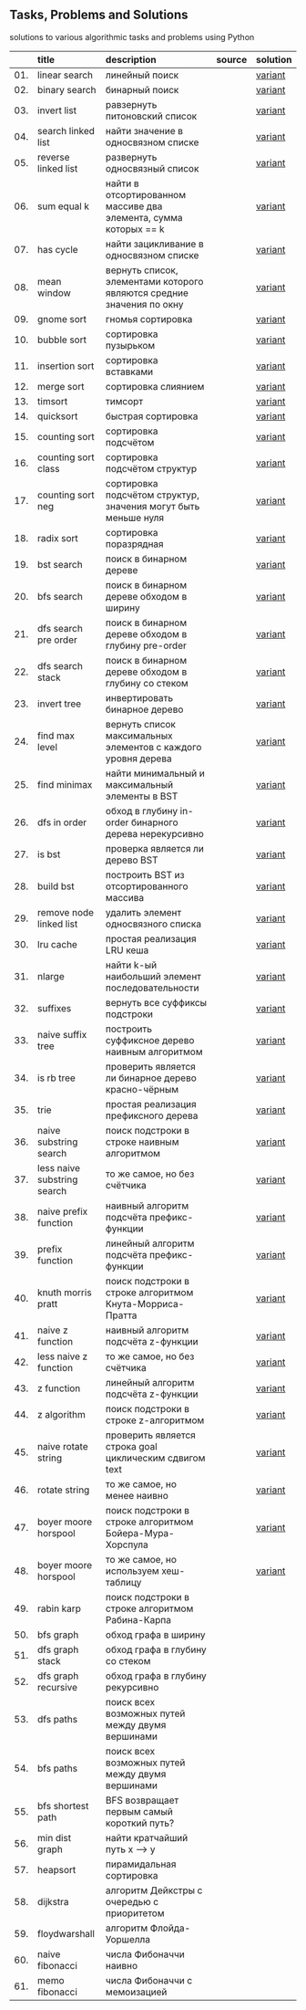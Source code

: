 ## Tasks, Problems and Solutions
solutions to various algorithmic tasks and problems using Python

|    | title | description | source | solution |
| :- | :---- | :---------- | :----- | :------- |
| 01. | linear search | линейный поиск |  | [variant](https://github.com/evgenydarkhanov/algorithms-and-data-structures/blob/68fb1f0739ab9534dadfe3fc378f883b94428930/tasks/01_linear_search.py) |
| 02. | binary search | бинарный поиск |  | [variant](https://github.com/evgenydarkhanov/algorithms-and-data-structures/blob/68fb1f0739ab9534dadfe3fc378f883b94428930/tasks/02_binary_search.py) |
| 03. | invert list | равзернуть питоновский список |  | [variant](https://github.com/evgenydarkhanov/algorithms-and-data-structures/blob/58a1d60b62984656bf7cb80dd811774c49433210/tasks/03_invert_list.py) |
| 04. | search linked list | найти значение в односвязном списке |  | [variant](https://github.com/evgenydarkhanov/algorithms-and-data-structures/blob/58a1d60b62984656bf7cb80dd811774c49433210/tasks/04_search_linked_list.py) |
| 05. | reverse linked list | развернуть односвязный список |  | [variant](https://github.com/evgenydarkhanov/algorithms-and-data-structures/blob/58a1d60b62984656bf7cb80dd811774c49433210/tasks/05_reverse_linked_list.py) |
| 06. | sum equal k | найти в отсортированном массиве два элемента, сумма которых == k |  | [variant](https://github.com/evgenydarkhanov/algorithms-and-data-structures/blob/58a1d60b62984656bf7cb80dd811774c49433210/tasks/06_sum_equal_k.py) |
| 07. | has cycle | найти зацикливание в односвязном списке |  | [variant](https://github.com/evgenydarkhanov/algorithms-and-data-structures/blob/58a1d60b62984656bf7cb80dd811774c49433210/tasks/07_has_cycle.py) |
| 08. | mean window | вернуть список, элементами которого являются средние значения по окну |  | [variant](https://github.com/evgenydarkhanov/algorithms-and-data-structures/blob/58a1d60b62984656bf7cb80dd811774c49433210/tasks/08_mean_window.py) |
| 09. | gnome sort | гномья сортировка |  | [variant](https://github.com/evgenydarkhanov/algorithms-and-data-structures/blob/34599051b82f043f187c93ae43c6d5bf2545d6ea/tasks/09_gnome_sort.py) |
| 10. | bubble sort | сортировка пузырьком |  | [variant](https://github.com/evgenydarkhanov/algorithms-and-data-structures/blob/34599051b82f043f187c93ae43c6d5bf2545d6ea/tasks/10_bubble_sort.py) |
| 11. | insertion sort | сортировка вставками |  | [variant](https://github.com/evgenydarkhanov/algorithms-and-data-structures/blob/34599051b82f043f187c93ae43c6d5bf2545d6ea/tasks/11_insertion_sort.py) |
| 12. | merge sort | сортировка слиянием |  | [variant](https://github.com/evgenydarkhanov/algorithms-and-data-structures/blob/34599051b82f043f187c93ae43c6d5bf2545d6ea/tasks/12_merge_sort.py) |
| 13. | timsort | тимсорт |  | [variant](https://github.com/evgenydarkhanov/algorithms-and-data-structures/blob/7767a40d33e33dbccae5d73b5768e9997230005d/tasks/13_timsort.py) |
| 14. | quicksort | быстрая сортировка |  | [variant](https://github.com/evgenydarkhanov/algorithms-and-data-structures/blob/7767a40d33e33dbccae5d73b5768e9997230005d/tasks/14_quicksort.py) |
| 15. | counting sort | сортировка подсчётом |  | [variant](https://github.com/evgenydarkhanov/algorithms-and-data-structures/blob/982ad1e360af060d4ea88b27e04d179de7d5adeb/tasks/15_counting_sort.py) |
| 16. | counting sort class | сортировка подсчётом структур |  | [variant](https://github.com/evgenydarkhanov/algorithms-and-data-structures/blob/982ad1e360af060d4ea88b27e04d179de7d5adeb/tasks/16_counting_sort_class.py) |
| 17. | counting sort neg | сортировка подсчётом структур, значения могут быть меньше нуля |  | [variant](https://github.com/evgenydarkhanov/algorithms-and-data-structures/blob/982ad1e360af060d4ea88b27e04d179de7d5adeb/tasks/17_counting_sort_neg.py) |
| 18. | radix sort | сортировка поразрядная |  | [variant](https://github.com/evgenydarkhanov/algorithms-and-data-structures/blob/982ad1e360af060d4ea88b27e04d179de7d5adeb/tasks/18_radix_sort.py) |
| 19. | bst search | поиск в бинарном дереве |  | [variant](https://github.com/evgenydarkhanov/algorithms-and-data-structures/blob/8c5a70fce272f6eafb1e0354aeb09f74f4907f95/tasks/19_bst_search.py) |
| 20. | bfs search | поиск в бинарном дереве обходом в ширину |  | [variant](https://github.com/evgenydarkhanov/algorithms-and-data-structures/blob/8c5a70fce272f6eafb1e0354aeb09f74f4907f95/tasks/20_bfs_search.py) |
| 21. | dfs search pre order | поиск в бинарном дереве обходом в глубину pre-order |  | [variant](https://github.com/evgenydarkhanov/algorithms-and-data-structures/blob/8c5a70fce272f6eafb1e0354aeb09f74f4907f95/tasks/21_dfs_search_pre_order.py) |
| 22. | dfs search stack | поиск в бинарном дереве обходом в глубину со стеком |  | [variant](https://github.com/evgenydarkhanov/algorithms-and-data-structures/blob/8c5a70fce272f6eafb1e0354aeb09f74f4907f95/tasks/22_dfs_search_stack.py) |
| 23. | invert tree | инвертировать бинарное дерево |  | [variant](https://github.com/evgenydarkhanov/algorithms-and-data-structures/blob/8c5a70fce272f6eafb1e0354aeb09f74f4907f95/tasks/23_invert_tree.py) |
| 24. | find max level | вернуть список максимальных элементов с каждого уровня дерева |  | [variant](https://github.com/evgenydarkhanov/algorithms-and-data-structures/blob/8c5a70fce272f6eafb1e0354aeb09f74f4907f95/tasks/24_find_max_level.py) |
| 25. | find minimax | найти минимальный и максимальный элементы в BST |  | [variant](https://github.com/evgenydarkhanov/algorithms-and-data-structures/blob/8c5a70fce272f6eafb1e0354aeb09f74f4907f95/tasks/25_find_minimax.py) |
| 26. | dfs in order | обход в глубину in-order бинарного дерева нерекурсивно |  | [variant](https://github.com/evgenydarkhanov/algorithms-and-data-structures/blob/8c5a70fce272f6eafb1e0354aeb09f74f4907f95/tasks/26_dfs_in_order.py) |
| 27. | is bst | проверка является ли дерево BST |  | [variant](https://github.com/evgenydarkhanov/algorithms-and-data-structures/blob/8c5a70fce272f6eafb1e0354aeb09f74f4907f95/tasks/27_is_bst.py) |
| 28. | build bst | построить BST из отсортированного массива |  | [variant](https://github.com/evgenydarkhanov/algorithms-and-data-structures/blob/8c5a70fce272f6eafb1e0354aeb09f74f4907f95/tasks/28_build_bst.py) |
| 29. | remove node linked list | удалить элемент односвязного списка |  | [variant](https://github.com/evgenydarkhanov/algorithms-and-data-structures/blob/923200a7f285fa37017487abc2dd5fd42b4535af/tasks/29_remove_node_linked_list.py) |
| 30. | lru cache | простая реализация LRU кеша |  | [variant](https://github.com/evgenydarkhanov/algorithms-and-data-structures/blob/923200a7f285fa37017487abc2dd5fd42b4535af/tasks/30_lru_cache.py) |
| 31. | nlarge | найти k-ый наибольший элемент последовательности |  | [variant](https://github.com/evgenydarkhanov/algorithms-and-data-structures/blob/923200a7f285fa37017487abc2dd5fd42b4535af/tasks/31_nlarge.py) |
| 32. | suffixes | вернуть все суффиксы подстроки |  | [variant](https://github.com/evgenydarkhanov/algorithms-and-data-structures/blob/923200a7f285fa37017487abc2dd5fd42b4535af/tasks/32_suffixes.py) |
| 33. | naive suffix tree | построить суффиксное дерево наивным алгоритмом |  | [variant](https://github.com/evgenydarkhanov/algorithms-and-data-structures/blob/923200a7f285fa37017487abc2dd5fd42b4535af/tasks/33_naive_suffix_tree.py) |
| 34. | is rb tree | проверить является ли бинарное дерево красно-чёрным |  | [variant](https://github.com/evgenydarkhanov/algorithms-and-data-structures/blob/923200a7f285fa37017487abc2dd5fd42b4535af/tasks/34_is_rb_tree.py) |
| 35. | trie | простая реализация префиксного дерева |  | [variant](https://github.com/evgenydarkhanov/algorithms-and-data-structures/blob/923200a7f285fa37017487abc2dd5fd42b4535af/tasks/35_trie.py) |
| 36. | naive substring search | поиск подстроки в строке наивным алгоритмом |  | [variant](https://github.com/evgenydarkhanov/algorithms-and-data-structures/blob/f6f767030224a1d6f9185e6fa2c5a8e35acad0db/tasks/36_naive_substring_search.py) |
| 37. | less naive substring search | то же самое, но без счётчика |  | [variant](https://github.com/evgenydarkhanov/algorithms-and-data-structures/blob/f6f767030224a1d6f9185e6fa2c5a8e35acad0db/tasks/37_less_naive_substring_search.py) |
| 38. | naive prefix function | наивный алгоритм подсчёта префикс-функции |  | [variant](https://github.com/evgenydarkhanov/algorithms-and-data-structures/blob/f6f767030224a1d6f9185e6fa2c5a8e35acad0db/tasks/38_naive_prefix_function.py) |
| 39. | prefix function | линейный алгоритм подсчёта префикс-функции |  | [variant](https://github.com/evgenydarkhanov/algorithms-and-data-structures/blob/f6f767030224a1d6f9185e6fa2c5a8e35acad0db/tasks/39_prefix_function.py) |
| 40. | knuth morris pratt | поиск подстроки в строке алгоритмом Кнута-Морриса-Пратта |  | [variant](https://github.com/evgenydarkhanov/algorithms-and-data-structures/blob/f6f767030224a1d6f9185e6fa2c5a8e35acad0db/tasks/40_knuth_morris_pratt.py) |
| 41. | naive z function | наивный алгоритм подсчёта z-функции |  | [variant](https://github.com/evgenydarkhanov/algorithms-and-data-structures/blob/f6f767030224a1d6f9185e6fa2c5a8e35acad0db/tasks/41_naive_z_function.py) |
| 42. | less naive z function | то же самое, но без счётчика |  | [variant](https://github.com/evgenydarkhanov/algorithms-and-data-structures/blob/f6f767030224a1d6f9185e6fa2c5a8e35acad0db/tasks/42_less_naive_z_function.py) |
| 43. | z function | линейный алгоритм подсчёта z-функции |  | [variant](https://github.com/evgenydarkhanov/algorithms-and-data-structures/blob/f6f767030224a1d6f9185e6fa2c5a8e35acad0db/tasks/43_z_function.py) |
| 44. | z algorithm | поиск подстроки в строке z-алгоритмом |  | [variant](https://github.com/evgenydarkhanov/algorithms-and-data-structures/blob/f6f767030224a1d6f9185e6fa2c5a8e35acad0db/tasks/44_z_algorithm.py) |
| 45. | naive rotate string | проверить является строка goal циклическим сдвигом text |  | [variant](https://github.com/evgenydarkhanov/algorithms-and-data-structures/blob/f6f767030224a1d6f9185e6fa2c5a8e35acad0db/tasks/45_naive_rotate_string.py) |
| 46. | rotate string | то же самое, но менее наивно |  | [variant](https://github.com/evgenydarkhanov/algorithms-and-data-structures/blob/f6f767030224a1d6f9185e6fa2c5a8e35acad0db/tasks/46_rotate_string.py) |
| 47. | boyer moore horspool | поиск подстроки в строке алгоритмом Бойера-Мура-Хорспула |  | [variant](https://github.com/evgenydarkhanov/algorithms-and-data-structures/blob/f6f767030224a1d6f9185e6fa2c5a8e35acad0db/tasks/47_boyer_moore_horspool.py) |
| 48. | boyer moore horspool | то же самое, но используем хеш-таблицу |  | [variant](https://github.com/evgenydarkhanov/algorithms-and-data-structures/blob/f6f767030224a1d6f9185e6fa2c5a8e35acad0db/tasks/48_boyer_moore_horspool.py) |
| 49. | rabin karp | поиск подстроки в строке алгоритмом Рабина-Карпа |  | []() |
| 50. | bfs graph | обход графа в ширину |  | []() |
| 51. | dfs graph stack | обход графа в глубину со стеком |  | []() |
| 52. | dfs graph recursive | обход графа в глубину рекурсивно |  | []() |
| 53. | dfs paths | поиск всех возможных путей между двумя вершинами |  | []() |
| 54. | bfs paths | поиск всех возможных путей между двумя вершинами |  | []() |
| 55. | bfs shortest path | BFS возвращает первым самый короткий путь? |  | []() |
| 56. | min dist graph | найти кратчайший путь x --> y  |  | []() |
| 57. | heapsort | пирамидальная сортировка |  | []() |
| 58. | dijkstra | алгоритм Дейкстры с очередью с приоритетом |  | []() |
| 59. | floydwarshall | алгоритм Флойда-Уоршелла |  | []() |
| 60. | naive fibonacci | числа Фибоначчи наивно |  | []() |
| 61. | memo fibonacci | числа Фибоначчи с мемоизацией |  | []() |
